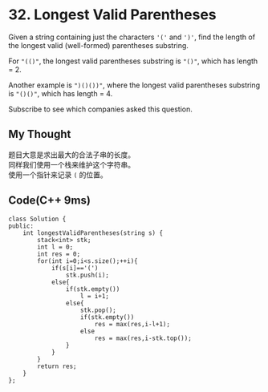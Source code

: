 # 32. Longest Valid Parentheses
Given a string containing just the characters `'('` and `')'`, find the length of the longest valid (well-formed) parentheses substring.

For `"(()"`, the longest valid parentheses substring is `"()"`, which has length = 2.

Another example is `")()())"`, where the longest valid parentheses substring is `"()()"`, which has length = 4.

Subscribe to see which companies asked this question.

## My Thought
题目大意是求出最大的合法子串的长度。  
同样我们使用一个栈来维护这个字符串。  
使用一个指针来记录 `(` 的位置。 
## Code(C++ 9ms)
	class Solution {
    public:
        int longestValidParentheses(string s) {
            stack<int> stk;
            int l = 0;
            int res = 0;
            for(int i=0;i<s.size();++i){
                if(s[i]=='(')
                    stk.push(i);
                else{
                    if(stk.empty())
                        l = i+1;
                    else{
                        stk.pop();
                        if(stk.empty())
                            res = max(res,i-l+1);
                        else
                            res = max(res,i-stk.top());
                    }
                }
            }  
            return res;
        }
    };
